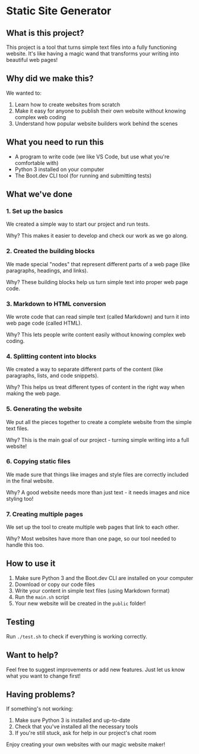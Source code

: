 # Static Site Generator

## What is this project?

This project is a tool that turns simple text files into a fully functioning website. It's like having a magic wand that transforms your writing into beautiful web pages!

## Why did we make this?

We wanted to:

1. Learn how to create websites from scratch
2. Make it easy for anyone to publish their own website without knowing complex web coding
3. Understand how popular website builders work behind the scenes

## What you need to run this

- A program to write code (we like VS Code, but use what you're comfortable with)
- Python 3 installed on your computer
- The Boot.dev CLI tool (for running and submitting tests)

## What we've done

### 1. Set up the basics

We created a simple way to start our project and run tests.

Why? This makes it easier to develop and check our work as we go along.

### 2. Created the building blocks

We made special "nodes" that represent different parts of a web page (like paragraphs, headings, and links).

Why? These building blocks help us turn simple text into proper web page code.

### 3. Markdown to HTML conversion

We wrote code that can read simple text (called Markdown) and turn it into web page code (called HTML).

Why? This lets people write content easily without knowing complex web coding.

### 4. Splitting content into blocks

We created a way to separate different parts of the content (like paragraphs, lists, and code snippets).

Why? This helps us treat different types of content in the right way when making the web page.

### 5. Generating the website

We put all the pieces together to create a complete website from the simple text files.

Why? This is the main goal of our project - turning simple writing into a full website!

### 6. Copying static files

We made sure that things like images and style files are correctly included in the final website.

Why? A good website needs more than just text - it needs images and nice styling too!

### 7. Creating multiple pages

We set up the tool to create multiple web pages that link to each other.

Why? Most websites have more than one page, so our tool needed to handle this too.

## How to use it

1. Make sure Python 3 and the Boot.dev CLI are installed on your computer
2. Download or copy our code files
3. Write your content in simple text files (using Markdown format)
4. Run the `main.sh` script
5. Your new website will be created in the `public` folder!

## Testing

Run `./test.sh` to check if everything is working correctly.

## Want to help?

Feel free to suggest improvements or add new features. Just let us know what you want to change first!

## Having problems?

If something's not working:

1. Make sure Python 3 is installed and up-to-date
2. Check that you've installed all the necessary tools
3. If you're still stuck, ask for help in our project's chat room

Enjoy creating your own websites with our magic website maker!
